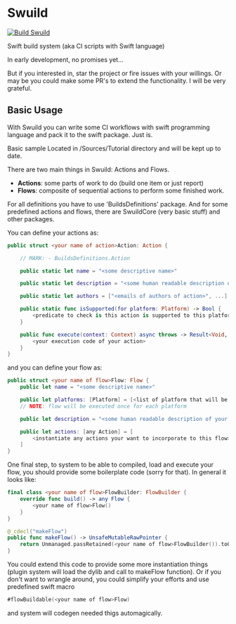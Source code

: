 # Swuild

[![Build Swuild](https://github.com/mrdekk/swuild/actions/workflows/build.yaml/badge.svg?branch=main)](https://github.com/mrdekk/swuild/actions/workflows/build.yaml)

Swift build system (aka CI scripts with Swift language)

In early development, no promises yet...

But if you interested in, star the project or fire issues with your willings. Or may be you could make some PR's to extend the functionality. I will be very grateful.

## Basic Usage

With Swuild you can write some CI workflows with swift programming language and pack it to the swift package. Just is.

Basic sample Located in /Sources/Tutorial directory and will be kept up to date.

There are two main things in Swuild: Actions and Flows.

- **Actions**: some parts of work to do (build one item or just report)
- **Flows**: composite of sequential actions to perform some finished work.

For all definitions you have to use 'BuildsDefinitions' package. And for some predefined actions and flows, there are SwuildCore (very basic stuff) and other packages.

You can define your actions as:

```swift
public struct <your name of action>Action: Action {

    // MARK: - BuildsDefinitions.Action

    public static let name = "<some descriptive name>"

    public static let description = "<some human readable description of your action>"

    public static let authors = ["<emails of authors of action>", ...]

    public static func isSupported(for platform: Platform) -> Bool {
        <predicate to check is this action is supported to this platform>
    }

    public func execute(context: Context) async throws -> Result<Void, Error> {
        <your execution code of your action>
    }
}
```

and you can define your flow as:

```swift
public struct <your name of flow>Flow: Flow {
    public let name = "<some descriptive name>"

    public let platforms: [Platform] = [<list of platform that will be used to execute actions>]
    // NOTE: flow will be executed once for each platform

    public let description = "<some human readable description of your flow>"

    public let actions: [any Action] = [
        <instantiate any actions your want to incorporate to this flow>
    ]
}
```  

One final step, to system to be able to compiled, load and execute your flow, you should provide some boilerplate code (sorry for that). In general it looks like:

```swift
final class <your name of flow>FlowBuilder: FlowBuilder {
    override func build() -> any Flow {
        <your name of flow>Flow()
    }
}

@_cdecl("makeFlow")
public func makeFlow() -> UnsafeMutableRawPointer {
    return Unmanaged.passRetained(<your name of flow>FlowBuilder()).toOpaque()
}
```

You could extend this code to provide some more instantiation things (plugin system will load the dylib and call to makeFlow function). Or if you don't want to wrangle around, you could simplify your efforts and use predefined swift macro

```swift
#flowBuildable(<your name of flow>Flow)
```

and system will codegen needed thigs automagically.

